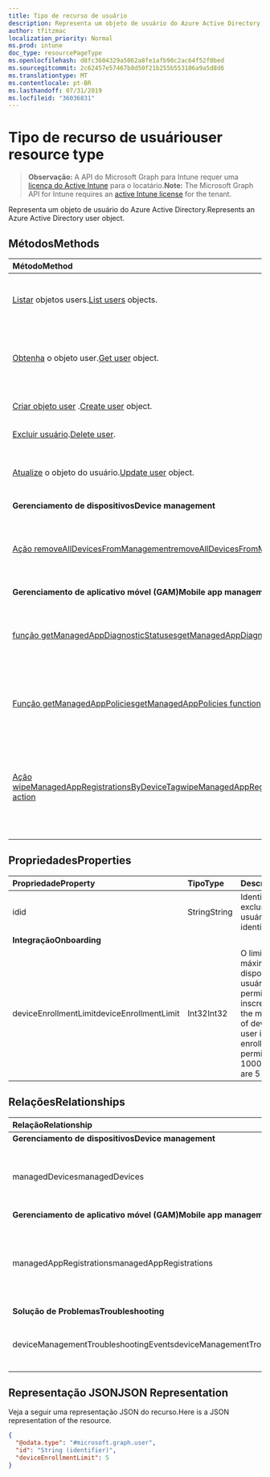 ```yaml
---
title: Tipo de recurso de usuário
description: Representa um objeto de usuário do Azure Active Directory.
author: tfitzmac
localization_priority: Normal
ms.prod: intune
doc_type: resourcePageType
ms.openlocfilehash: d8fc3604329a5062a8fe1afb90c2ac64f52f0bed
ms.sourcegitcommit: 2c62457e57467b8d50f21b255b553106a9a5d8d6
ms.translationtype: MT
ms.contentlocale: pt-BR
ms.lasthandoff: 07/31/2019
ms.locfileid: "36036831"
---
```

# <a name="user-resource-type"></a><span data-ttu-id="db6a8-103">Tipo de recurso de usuário</span><span class="sxs-lookup"><span data-stu-id="db6a8-103">user resource type</span></span>

> <span data-ttu-id="db6a8-104">**Observação:** A API do Microsoft Graph para Intune requer uma [licença do Active Intune](https://go.microsoft.com/fwlink/?linkid=839381) para o locatário.</span><span class="sxs-lookup"><span data-stu-id="db6a8-104">**Note:** The Microsoft Graph API for Intune requires an [active Intune license](https://go.microsoft.com/fwlink/?linkid=839381) for the tenant.</span></span>

<span data-ttu-id="db6a8-105">Representa um objeto de usuário do Azure Active Directory.</span><span class="sxs-lookup"><span data-stu-id="db6a8-105">Represents an Azure Active Directory user object.</span></span>

## <a name="methods"></a><span data-ttu-id="db6a8-106">Métodos</span><span class="sxs-lookup"><span data-stu-id="db6a8-106">Methods</span></span>
|<span data-ttu-id="db6a8-107">Método</span><span class="sxs-lookup"><span data-stu-id="db6a8-107">Method</span></span>|<span data-ttu-id="db6a8-108">Tipo de retorno</span><span class="sxs-lookup"><span data-stu-id="db6a8-108">Return Type</span></span>|<span data-ttu-id="db6a8-109">Descrição</span><span class="sxs-lookup"><span data-stu-id="db6a8-109">Description</span></span>|
|:---|:---|:---|
|<span data-ttu-id="db6a8-110">[Listar](../api/intune-shared-user-list.md) objetos users.</span><span class="sxs-lookup"><span data-stu-id="db6a8-110">[List users](../api/intune-shared-user-list.md) objects.</span></span>|<span data-ttu-id="db6a8-111">Conjunto [user](../resources/intune-shared-user.md)</span><span class="sxs-lookup"><span data-stu-id="db6a8-111">[user](../resources/intune-shared-user.md) collection</span></span>|<span data-ttu-id="db6a8-112">Listar propriedades e relações de objetos de [user](../resources/intune-shared-user.md).</span><span class="sxs-lookup"><span data-stu-id="db6a8-112">List properties and relationships of the [user](../resources/intune-shared-user.md) objects.</span></span>|
|<span data-ttu-id="db6a8-113">[Obtenha](../api/intune-shared-user-get.md) o objeto user.</span><span class="sxs-lookup"><span data-stu-id="db6a8-113">[Get user](../api/intune-shared-user-get.md) object.</span></span>|<span data-ttu-id="db6a8-114">Coleção [usuário](../resources/intune-shared-user.md)</span><span class="sxs-lookup"><span data-stu-id="db6a8-114">[user](../resources/intune-shared-user.md) collection</span></span>|<span data-ttu-id="db6a8-115">Leia as propriedades e as relações do objeto [user](../resources/intune-shared-user.md).</span><span class="sxs-lookup"><span data-stu-id="db6a8-115">Read properties and relationships of the [user](../resources/intune-shared-user.md) object.</span></span>|
|<span data-ttu-id="db6a8-116">[Criar objeto user](../api/intune-shared-user-create.md) .</span><span class="sxs-lookup"><span data-stu-id="db6a8-116">[Create user](../api/intune-shared-user-create.md) object.</span></span>|<span data-ttu-id="db6a8-117">Coleção [usuário](../resources/intune-shared-user.md)</span><span class="sxs-lookup"><span data-stu-id="db6a8-117">[user](../resources/intune-shared-user.md) collection</span></span>|<span data-ttu-id="db6a8-118">Criar um novo objeto [user](../resources/intune-shared-user.md).</span><span class="sxs-lookup"><span data-stu-id="db6a8-118">Create a new [user](../resources/intune-shared-user.md) object.</span></span>|
|<span data-ttu-id="db6a8-119">[Excluir usuário](../api/intune-shared-user-delete.md).</span><span class="sxs-lookup"><span data-stu-id="db6a8-119">[Delete user](../api/intune-shared-user-delete.md).</span></span>|<span data-ttu-id="db6a8-120">Nenhum</span><span class="sxs-lookup"><span data-stu-id="db6a8-120">None</span></span>|<span data-ttu-id="db6a8-121">Excluir [user](../resources/intune-shared-user.md).</span><span class="sxs-lookup"><span data-stu-id="db6a8-121">Deletes a [user](../resources/intune-shared-user.md).</span></span>|
|<span data-ttu-id="db6a8-122">[Atualize](../api/intune-shared-user-update.md) o objeto do usuário.</span><span class="sxs-lookup"><span data-stu-id="db6a8-122">[Update user](../api/intune-shared-user-update.md) object.</span></span>|[<span data-ttu-id="db6a8-123">user</span><span class="sxs-lookup"><span data-stu-id="db6a8-123">user</span></span>](../resources/intune-shared-user.md)|<span data-ttu-id="db6a8-124">Atualizar as propriedades de um objeto de [user](../resources/intune-shared-user.md).</span><span class="sxs-lookup"><span data-stu-id="db6a8-124">Update the properties of a [user](../resources/intune-shared-user.md) object.</span></span>|
|<span data-ttu-id="db6a8-125">**Gerenciamento de dispositivos**</span><span class="sxs-lookup"><span data-stu-id="db6a8-125">**Device management**</span></span>|
|[<span data-ttu-id="db6a8-126">Ação removeAllDevicesFromManagement</span><span class="sxs-lookup"><span data-stu-id="db6a8-126">removeAllDevicesFromManagement action</span></span>](../api/intune-shared-user-removealldevicesfrommanagement.md)|<span data-ttu-id="db6a8-127">Nenhum</span><span class="sxs-lookup"><span data-stu-id="db6a8-127">None</span></span>|<span data-ttu-id="db6a8-128">Desativa todos os dispositivos de gerenciamento deste usuário</span><span class="sxs-lookup"><span data-stu-id="db6a8-128">Retire all devices from management for this user</span></span>|
|<span data-ttu-id="db6a8-129">**Gerenciamento de aplicativo móvel (GAM)**</span><span class="sxs-lookup"><span data-stu-id="db6a8-129">**Mobile app management (MAM)**</span></span>|
|[<span data-ttu-id="db6a8-130">função getManagedAppDiagnosticStatuses</span><span class="sxs-lookup"><span data-stu-id="db6a8-130">getManagedAppDiagnosticStatuses function</span></span>](../api/intune-shared-user-getmanagedappdiagnosticstatuses.md)|<span data-ttu-id="db6a8-131">Conjunto [managedAppDiagnosticStatus](../resources/intune-mam-managedappdiagnosticstatus.md)</span><span class="sxs-lookup"><span data-stu-id="db6a8-131">[managedAppDiagnosticStatus](../resources/intune-mam-managedappdiagnosticstatus.md) collection</span></span>|<span data-ttu-id="db6a8-132">Obtém diagnóstico do status de validação para um determinado usuário.</span><span class="sxs-lookup"><span data-stu-id="db6a8-132">Gets diagnostics validation status for a given user.</span></span>|
|[<span data-ttu-id="db6a8-133">Função getManagedAppPolicies</span><span class="sxs-lookup"><span data-stu-id="db6a8-133">getManagedAppPolicies function</span></span>](../api/intune-shared-user-getmanagedapppolicies.md)|<span data-ttu-id="db6a8-134">Conjunto [managedAppPolicy](../resources/intune-mam-managedapppolicy.md)</span><span class="sxs-lookup"><span data-stu-id="db6a8-134">[managedAppPolicy](../resources/intune-mam-managedapppolicy.md) collection</span></span>|<span data-ttu-id="db6a8-135">Obtém as restrições de aplicativo para um determinado usuário.</span><span class="sxs-lookup"><span data-stu-id="db6a8-135">Gets app restrictions for a given user.</span></span>|
|[<span data-ttu-id="db6a8-136">Ação wipeManagedAppRegistrationsByDeviceTag</span><span class="sxs-lookup"><span data-stu-id="db6a8-136">wipeManagedAppRegistrationsByDeviceTag action</span></span>](../api/intune-shared-user-wipemanagedappregistrationsbydevicetag.md)|<span data-ttu-id="db6a8-137">Nenhum</span><span class="sxs-lookup"><span data-stu-id="db6a8-137">None</span></span>|<span data-ttu-id="db6a8-138">Emite uma operação de apagamento em um registro de aplicativo com uma marcação de dispositivo específica.</span><span class="sxs-lookup"><span data-stu-id="db6a8-138">Issues a wipe operation on an app registration with specified device tag.</span></span>|

## <a name="properties"></a><span data-ttu-id="db6a8-139">Propriedades</span><span class="sxs-lookup"><span data-stu-id="db6a8-139">Properties</span></span>
|<span data-ttu-id="db6a8-140">Propriedade</span><span class="sxs-lookup"><span data-stu-id="db6a8-140">Property</span></span>|<span data-ttu-id="db6a8-141">Tipo</span><span class="sxs-lookup"><span data-stu-id="db6a8-141">Type</span></span>|<span data-ttu-id="db6a8-142">Descrição</span><span class="sxs-lookup"><span data-stu-id="db6a8-142">Description</span></span>|
|:---|:---|:---|
|<span data-ttu-id="db6a8-143">id</span><span class="sxs-lookup"><span data-stu-id="db6a8-143">id</span></span>|<span data-ttu-id="db6a8-144">String</span><span class="sxs-lookup"><span data-stu-id="db6a8-144">String</span></span>|<span data-ttu-id="db6a8-145">Identificador exclusivo do usuário.</span><span class="sxs-lookup"><span data-stu-id="db6a8-145">Unique identifier of the user.</span></span>|
|<span data-ttu-id="db6a8-146">**Integração**</span><span class="sxs-lookup"><span data-stu-id="db6a8-146">**Onboarding**</span></span>|
|<span data-ttu-id="db6a8-147">deviceEnrollmentLimit</span><span class="sxs-lookup"><span data-stu-id="db6a8-147">deviceEnrollmentLimit</span></span>|<span data-ttu-id="db6a8-148">Int32</span><span class="sxs-lookup"><span data-stu-id="db6a8-148">Int32</span></span>|<span data-ttu-id="db6a8-149">O limite do número máximo de dispositivos que o usuário tem permissão para inscrever.</span><span class="sxs-lookup"><span data-stu-id="db6a8-149">The limit on the maximum number of devices that the user is permitted to enroll.</span></span> <span data-ttu-id="db6a8-150">Os valores permitidos vão de 5 a 1000.</span><span class="sxs-lookup"><span data-stu-id="db6a8-150">Allowed values are 5 or 1000.</span></span>|


## <a name="relationships"></a><span data-ttu-id="db6a8-151">Relações</span><span class="sxs-lookup"><span data-stu-id="db6a8-151">Relationships</span></span>
|<span data-ttu-id="db6a8-152">Relação</span><span class="sxs-lookup"><span data-stu-id="db6a8-152">Relationship</span></span>|<span data-ttu-id="db6a8-153">Tipo</span><span class="sxs-lookup"><span data-stu-id="db6a8-153">Type</span></span>|<span data-ttu-id="db6a8-154">Descrição</span><span class="sxs-lookup"><span data-stu-id="db6a8-154">Description</span></span>|
|:---|:---|:---|
|<span data-ttu-id="db6a8-155">**Gerenciamento de dispositivos**</span><span class="sxs-lookup"><span data-stu-id="db6a8-155">**Device management**</span></span>|
|<span data-ttu-id="db6a8-156">managedDevices</span><span class="sxs-lookup"><span data-stu-id="db6a8-156">managedDevices</span></span>|<span data-ttu-id="db6a8-157">Conjunto [managedDevice](../resources/intune-devices-manageddevice.md)</span><span class="sxs-lookup"><span data-stu-id="db6a8-157">[managedDevice](../resources/intune-devices-manageddevice.md) collection</span></span>|<span data-ttu-id="db6a8-158">Os dispositivos gerenciados associados ao usuário.</span><span class="sxs-lookup"><span data-stu-id="db6a8-158">The managed devices associated with the user.</span></span>|
|<span data-ttu-id="db6a8-159">**Gerenciamento de aplicativo móvel (GAM)**</span><span class="sxs-lookup"><span data-stu-id="db6a8-159">**Mobile app management (MAM)**</span></span>|
|<span data-ttu-id="db6a8-160">managedAppRegistrations</span><span class="sxs-lookup"><span data-stu-id="db6a8-160">managedAppRegistrations</span></span>|<span data-ttu-id="db6a8-161">Conjunto [managedAppRegistration](../resources/intune-mam-managedappregistration.md)</span><span class="sxs-lookup"><span data-stu-id="db6a8-161">[managedAppRegistration](../resources/intune-mam-managedappregistration.md) collection</span></span>|<span data-ttu-id="db6a8-162">Zero ou mais registros de aplicativos gerenciados que pertencem ao usuário.</span><span class="sxs-lookup"><span data-stu-id="db6a8-162">Zero or more managed app registrations that belong to the user.</span></span>|
|<span data-ttu-id="db6a8-163">**Solução de Problemas**</span><span class="sxs-lookup"><span data-stu-id="db6a8-163">**Troubleshooting**</span></span>|
|<span data-ttu-id="db6a8-164">deviceManagementTroubleshootingEvents</span><span class="sxs-lookup"><span data-stu-id="db6a8-164">deviceManagementTroubleshootingEvents</span></span>|<span data-ttu-id="db6a8-165">Conjunto [deviceManagementTroubleshootingEvent](../resources/intune-troubleshooting-devicemanagementtroubleshootingevent.md)</span><span class="sxs-lookup"><span data-stu-id="db6a8-165">[deviceManagementTroubleshootingEvent](../resources/intune-troubleshooting-devicemanagementtroubleshootingevent.md) collection</span></span>|<span data-ttu-id="db6a8-166">A lista de eventos de solução de problemas desse usuário.</span><span class="sxs-lookup"><span data-stu-id="db6a8-166">The list of troubleshooting events for this user.</span></span>|

## <a name="json-representation"></a><span data-ttu-id="db6a8-167">Representação JSON</span><span class="sxs-lookup"><span data-stu-id="db6a8-167">JSON Representation</span></span>
<span data-ttu-id="db6a8-168">Veja a seguir uma representação JSON do recurso.</span><span class="sxs-lookup"><span data-stu-id="db6a8-168">Here is a JSON representation of the resource.</span></span>
<!-- {
  "blockType": "resource",
  "baseType": "microsoft.graph.directoryObject",
  "openType": true,
  "@odata.type": "microsoft.graph.user"
}
--> 
``` json
{
  "@odata.type": "#microsoft.graph.user",
  "id": "String (identifier)",
  "deviceEnrollmentLimit": 5
}
```

<!-- {
  "type": "#page.annotation",
  "suppressions": [
    "Warning: Resource microsoft.graph.user is defined in multiple files: /api-reference/v1.0/resources/intune_shared_user.md, /api-reference/v1.0/resources/user.md",
  ]
}-->
